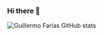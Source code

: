 ### Hi there 👋

![Guillermo Farías GitHub stats](https://github-readme-stats.vercel.app/api?username=GuillermoFarias&hide_title=false&theme=prussian)
